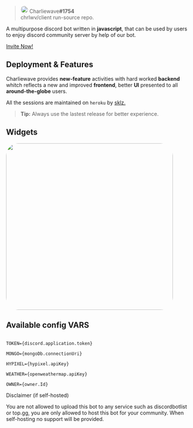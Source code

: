 
  

> <img  style="border-radius: 300px;"  src="https://japi.rest/discord/v1/user/902937010103275581/avatar?size=512"  width="20"/> Charliewave<strong>#1754</strong><br/> chrlwv/client run-source repo.

A multipurpose discord bot written in **javascript**, that can be used by users to enjoy discord community server by help of our bot.

<a  href="https://discord.com/oauth2/authorize?client_id=902937010103275581&permissions=1916267615&scope=bot" >Invite Now!<a/>

## Deployment & Features

  

Charliewave provides **new-feature** activities with hard worked **backend** whitch reflects a new and improved **frontend**, better **UI** presented to all **around-the-globe** users.

  

All the sessions are maintained on `heroku` by <a  href="https://skillzl.me" >sklz.<a/>

  

> **Tip:** Always use the lastest release for better experience.

## Widgets

  

<a  href="https://chrlwv.tech" ><img  style="border-radius: 34px;"  src="https://i.imgur.com/CVYoM6s.png"  width="456"/><a/>

  

## Available config VARS

```

TOKEN={discord.application.token}

MONGO={mongoDb.connectionUri}

HYPIXEL={hypixel.apiKey}

WEATHER={openweathermap.apiKey}

OWNER={owner.Id}

```

Disclaimer (if self-hosted)

You are not allowed to upload this bot to any service such as discordbotlist or top.gg, you are only allowed to host this bot for your community. When self-hosting no support will be provided.